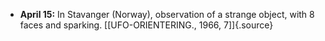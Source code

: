 ﻿-   **April 15:** In Stavanger (Norway), observation of a strange object, with 8 faces and sparking. [\[UFO-ORIENTERING., 1966, 7\]]{.source}
